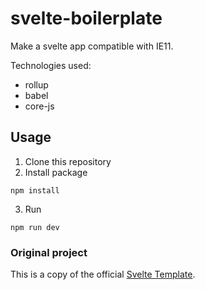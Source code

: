 # svelte-boilerplate

Make a svelte app compatible with IE11.

Technologies used:

- rollup
- babel
- core-js

## Usage

1. Clone this repository
2. Install package
```
npm install
```
3. Run
```
npm run dev
```

### Original project
This is a copy of the official [Svelte Template](https://github.com/sveltejs/template).
